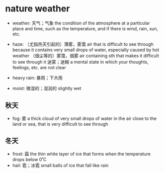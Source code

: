 # nature weather

- weather: 天气；气象 the condition of the atmosphere at a particular place and time, such as the temperature, and if there is wind, rain, sun, etc.
- haze: （尤指热天引起的）薄雾，雾霭 air that is difficult to see through because it contains very small drops of water, especially caused by hot weather （烟尘等的）雾霭，烟雾 air containing sth that makes it difficult to see through it 迷蒙；迷糊 a mental state in which your thoughts, feelings, etc. are not clear
- heavy rain: 暴雨；下大雨



- moist: 微湿的；湿润的 slightly wet

## 秋天

- fog: 雾 a thick cloud of very small drops of water in the air close to the land or sea, that is very difficult to see through

## 冬天

- frost: 霜 the thin white layer of ice that forms when the temperature drops below 0˚C
- hail: 雹；冰雹 small balls of ice that fall like rain
